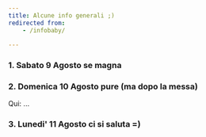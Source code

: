 ```yaml
---
title: Alcune info generali ;)
redirected from: 
    - /infobaby/
    
---
```


### 1. Sabato 9 Agosto se magna

### 2. Domenica 10 Agosto pure (ma dopo la messa)
Qui: ...

### 3. Lunedi' 11 Agosto ci si saluta =)


